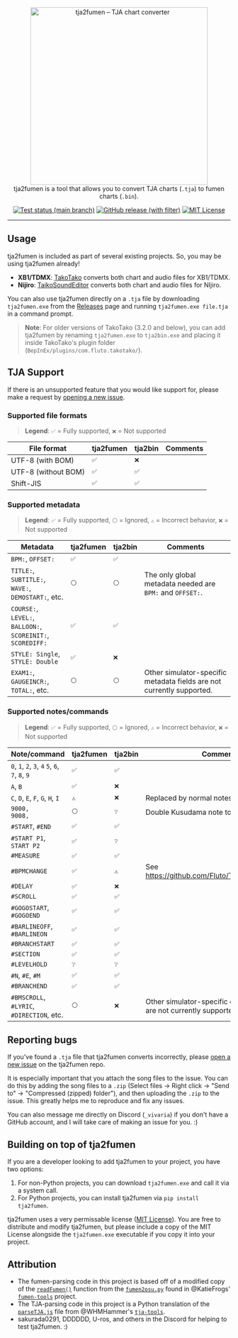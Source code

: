 &nbsp;
<p align="center">
  <img
    width="400"
    src="https://user-images.githubusercontent.com/76574898/255353006-6c4504d0-c9a4-40d1-961f-db4cef7add0d.png"
    alt="tja2fumen – TJA chart converter"
  />
  <br>
  tja2fumen is a tool that allows you to convert TJA charts (<code>.tja</code>) to fumen charts (<code>.bin</code>).
</p>

<p align="center">
  <a href="https://github.com/vivaria/tja2fumen/actions/workflows/test_and_publish_release.yml?query=branch%3Amain"><img src="https://img.shields.io/github/actions/workflow/status/vivaria/tja2fumen/test_and_publish_release.yml?label=Tests" alt="Test status (main branch)"></a>
  <a href="https://github.com/vivaria/tja2fumen/releases/latest"><img src="https://img.shields.io/github/v/release/vivaria/tja2fumen" alt="GitHub release (with filter)"></a>
  <a href="https://github.com/vivaria/tja2fumen/blob/main/LICENSE.txt"><img src="https://img.shields.io/badge/License-MIT-yellow.svg" alt="MIT License"></a>
</p>


----

## Usage

tja2fumen is included as part of several existing projects. So, you may be using tja2fumen already!

- **XB1/TDMX**: [TakoTako](https://github.com/fluto/takotako) converts both chart and audio files for XB1/TDMX.
- **Nijiro**: [TaikoSoundEditor](https://github.com/NotImplementedLife/TaikoSoundEditor) converts both chart and audio files for NIjiro.

You can also use tja2fumen directly on a `.tja` file by downloading `tja2fumen.exe` from the [Releases](https://github.com/vivaria/tja2fumen/releases) page and running `tja2fumen.exe file.tja` in a command prompt.

> **Note**: For older versions of TakoTako (3.2.0 and below), you can add tja2fumen by renaming `tja2fumen.exe` to `tja2bin.exe` and placing it inside TakoTako's plugin folder (`BepInEx/plugins/com.fluto.takotako/`).

## TJA Support

If there is an unsupported feature that you would like support for, please make a request by [opening a new issue](https://github.com/vivaria/tja2fumen/issues/new).

### Supported file formats

> **Legend**: `✅` = Fully supported, `❌` = Not supported

| File format         | tja2fumen | tja2bin | Comments |
|---------------------|-----------|---------|----------|
| UTF-8 (with BOM)    | `✅`       | `❌`     |          |
| UTF-8 (without BOM) | `✅️`      | `✅`     |          |
| Shift-JIS           | `✅`       | `✅`     |          |

### Supported metadata

> **Legend**: `✅` = Fully supported, `⚪️` = Ignored, `⚠️` = Incorrect behavior, `❌` = Not supported

| Metadata                                                        | tja2fumen | tja2bin | Comments                                                                |
|-----------------------------------------------------------------|-----------|---------|-------------------------------------------------------------------------|
| `BPM:`, `OFFSET:`                                               | `✅`       | `✅`     |                                                                         |
| `TITLE:`, `SUBTITLE:`, `WAVE:`,<br>`DEMOSTART:`, etc.           | `⚪️`      | `⚪️`    | The only global metadata needed are `BPM:` and `OFFSET:`.               |
| `COURSE:`, `LEVEL:`, `BALLOON:`,<br> `SCOREINIT:`, `SCOREDIFF:` | `✅`       | `✅`     |                                                                         |
| `STYLE: Single`, `STYLE: Double`                                | `✅`       | `❌`     |                                                                         |
| `EXAM1:`, `GAUGEINCR:`, `TOTAL:`, etc.                          | `⚪️`      | `⚪️`    | Other simulator-specific metadata fields are not currently supported.   |

### Supported notes/commands

> **Legend**: `✅` = Fully supported, `⚪️` = Ignored, `⚠️` = Incorrect behavior, `❌` = Not supported

| Note/command                                    | tja2fumen | tja2bin | Comments                                                             |
|-------------------------------------------------|-----------|---------|----------------------------------------------------------------------|
| `0`, `1`, `2`, `3`, `4` `5`, `6`, `7`, `8`, `9` | `✅`       | `✅`     |                                                                      |
| `A`, `B`                                        | `✅`       | `❌`     |                                                                      | 
| `C`, `D`, `E`, `F`, `G`, `H`, `I`               | `⚠️`      | `❌`     | Replaced by normal notes/rolls in tja2fumen.                         |
| `9000,`<br>`9008,`                              | `⚪️`      | `❔`     | Double Kusudama note to reset accuracy.                              |
| `#START`, `#END`                                | `✅`       | `✅`     |                                                                      |
| `#START P1`, `START P2`                         | `✅`       | `❔`     |                                                                      |
| `#MEASURE`                                      | `✅`       | `✅`     |                                                                      |
| `#BPMCHANGE`                                    | `✅`       | `⚠️`    | See https://github.com/Fluto/TakoTako/issues/16                      |
| `#DELAY`                                        | `✅`       | `❌`     |                                                                      |
| `#SCROLL`                                       | `✅`       | `✅`     |                                                                      |
| `#GOGOSTART`, `#GOGOEND`                        | `✅`       | `✅`     |                                                                      |
| `#BARLINEOFF`, `#BARLINEON`                     | `✅`       | `✅`     |                                                                      |
| `#BRANCHSTART`                                  | `✅`       | `✅`     |                                                                      |
| `#SECTION`                                      | `✅`       | `✅`     |                                                                      |
| `#LEVELHOLD`                                    | `❔`       | `❔`     |                                                                      |
| `#N`, `#E`, `#M`                                | `✅`       | `✅`     |                                                                      |
| `#BRANCHEND`                                    | `✅`       | `✅`     |                                                                      |
| `#BMSCROLL`, `#LYRIC`,<br>`#DIRECTION`, etc.    | `⚪️`      | `❌`     | Other simulator-specific chart commands are not currently supported. |

## Reporting bugs

If you've found a `.tja` file that tja2fumen converts incorrectly, please [open a new issue](https://github.com/vivaria/tja2fumen/issues/new) on the tja2fumen repo. 

It is especially important that you attach the song files to the issue. You can do this by adding the song files to a `.zip` (Select files -> Right click -> "Send to" -> "Compressed (zipped) folder"), and then uploading the `.zip` to the issue. This greatly helps me to reproduce and fix any issues.

You can also message me directly on Discord (`_vivaria`) if you don't have a GitHub account, and I will take care of making an issue for you. :)

## Building on top of tja2fumen

If you are a developer looking to add tja2fumen to your project, you have two options:

1. For non-Python projects, you can download `tja2fumen.exe` and call it via a system call.
2. For Python projects, you can install tja2fumen via `pip install tja2fumen`.

tja2fumen uses a very permissable license ([MIT License](https://choosealicense.com/licenses/mit/)). You are free to distribute and modify tja2fumen, but please include a copy of the MIT License alongside the `tja2fumen.exe` executable if you copy it into your project.

## Attribution

- The fumen-parsing code in this project is based off of a modified copy of the [`readFumen()`](https://github.com/KatieFrogs/fumen-tools/blob/6ff3a2f7f53687f3dd49c5c57fcfc5ccbe3e5a10/fumen2osu/fumen2osu.py#L7-L152) function from the [`fumen2osu.py`](https://github.com/KatieFrogs/fumen-tools/blob/main/fumen2osu/fumen2osu.py) found in @KatieFrogs' [`fumen-tools`](https://github.com/KatieFrogs/fumen-tools) project.
- The TJA-parsing code in this project is a Python translation of the [`parseTJA.js`](https://github.com/WHMHammer/tja-tools/blob/master/src/js/parseTJA.js) file from @WHMHammer's [`tja-tools`](https://github.com/WHMHammer/tja-tools).
- sakurada0291, DDDDDD, U-ros, and others in the Discord for helping to test tja2fumen. :)
